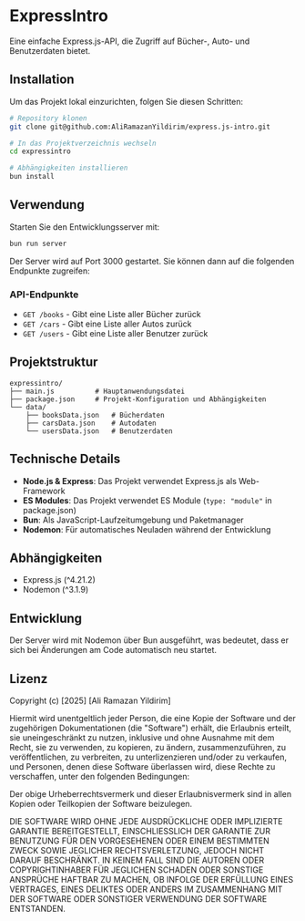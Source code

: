 # ExpressIntro

Eine einfache Express.js-API, die Zugriff auf Bücher-, Auto- und Benutzerdaten bietet.

## Installation

Um das Projekt lokal einzurichten, folgen Sie diesen Schritten:

```bash
# Repository klonen
git clone git@github.com:AliRamazanYildirim/express.js-intro.git

# In das Projektverzeichnis wechseln
cd expressintro

# Abhängigkeiten installieren
bun install
```

## Verwendung

Starten Sie den Entwicklungsserver mit:

```bash
bun run server
```

Der Server wird auf Port 3000 gestartet. Sie können dann auf die folgenden Endpunkte zugreifen:

### API-Endpunkte

- `GET /books` - Gibt eine Liste aller Bücher zurück
- `GET /cars` - Gibt eine Liste aller Autos zurück
- `GET /users` - Gibt eine Liste aller Benutzer zurück

## Projektstruktur

```
expressintro/
├── main.js          # Hauptanwendungsdatei
├── package.json     # Projekt-Konfiguration und Abhängigkeiten
└── data/           
    ├── booksData.json   # Bücherdaten
    ├── carsData.json    # Autodaten
    └── usersData.json   # Benutzerdaten
```

## Technische Details

- **Node.js & Express**: Das Projekt verwendet Express.js als Web-Framework
- **ES Modules**: Das Projekt verwendet ES Module (`type: "module"` in package.json)
- **Bun**: Als JavaScript-Laufzeitumgebung und Paketmanager
- **Nodemon**: Für automatisches Neuladen während der Entwicklung

## Abhängigkeiten

- Express.js (^4.21.2)
- Nodemon (^3.1.9)

## Entwicklung

Der Server wird mit Nodemon über Bun ausgeführt, was bedeutet, dass er sich bei Änderungen am Code automatisch neu startet.

## Lizenz

Copyright (c) [2025] [Ali Ramazan Yildirim]

Hiermit wird unentgeltlich jeder Person, die eine Kopie der Software und der zugehörigen Dokumentationen (die "Software") erhält, die Erlaubnis erteilt, sie uneingeschränkt zu nutzen, inklusive und ohne Ausnahme mit dem Recht, sie zu verwenden, zu kopieren, zu ändern, zusammenzuführen, zu veröffentlichen, zu verbreiten, zu unterlizenzieren und/oder zu verkaufen, und Personen, denen diese Software überlassen wird, diese Rechte zu verschaffen, unter den folgenden Bedingungen:

Der obige Urheberrechtsvermerk und dieser Erlaubnisvermerk sind in allen Kopien oder Teilkopien der Software beizulegen.

DIE SOFTWARE WIRD OHNE JEDE AUSDRÜCKLICHE ODER IMPLIZIERTE GARANTIE BEREITGESTELLT, EINSCHLIESSLICH DER GARANTIE ZUR BENUTZUNG FÜR DEN VORGESEHENEN ODER EINEM BESTIMMTEN ZWECK SOWIE JEGLICHER RECHTSVERLETZUNG, JEDOCH NICHT DARAUF BESCHRÄNKT. IN KEINEM FALL SIND DIE AUTOREN ODER COPYRIGHTINHABER FÜR JEGLICHEN SCHADEN ODER SONSTIGE ANSPRÜCHE HAFTBAR ZU MACHEN, OB INFOLGE DER ERFÜLLUNG EINES VERTRAGES, EINES DELIKTES ODER ANDERS IM ZUSAMMENHANG MIT DER SOFTWARE ODER SONSTIGER VERWENDUNG DER SOFTWARE ENTSTANDEN.
